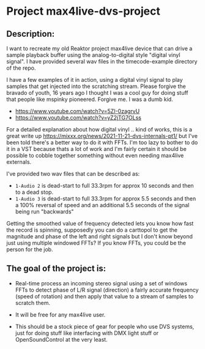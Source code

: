 # Project max4live-dvs-project

## Description: 
I want to recreate my old Reaktor project max4live device that can drive a sample playback buffer
using the analog-to-digital style "digital vinyl signal". I have provided several wav files in the
timecode-example directory of the repo.

I have a few examples of it in action, using a digital vinyl signal to play samples that get 
injected into the scratching stream. Please forgive the bravado of youth, 16 years ago I thought
I was a cool guy for doing stuff that people like mspinky pioneered. Forgive me. I was a dumb kid.

* https://www.youtube.com/watch?v=5ZI-0zagrvU
* https://www.youtube.com/watch?v=yZ2jTG7OLss

For a detailed explanation about how digital vinyl .. kind of works, this is a great write up
https://mixxx.org/news/2021-11-21-dvs-internals-pt1/ but I've been told there's a better way 
to do it with FFTs. I'm too lazy to bother to do it in a VST because thats a lot of work and I'm 
fairly certain it should be possible to cobble together something without even needing max4live 
externals.

I've provided two wav files that can be described as:

* `1-Audio 2` is dead-start to full 33.3rpm for approx 10 seconds and then to a dead stop.
* `1-Audio 3` is dead-start to full 33.3rpm for approx 5.5 seconds and then a 100% reversal of speed and an additional 5.5 seconds of the signal being run "backwards"

Getting the smoothed value of frequency detected lets you know how fast the record is spinning, 
supposedly you can do a carttopol to get the magnitude and phase of the left and right signals but
I don't know beyond just using multiple windowed FFTs? If you know FFTs, you could be the person
for the job.

## The goal of the project is:

* Real-time process an incoming stereo signal using a set of windows FFTs to detect phase of L/R signal (direction)
  a fairly accurate frequency (speed of rotation) and then apply that value to a stream of samples to scratch them.

* It will be free for any max4live user. 

* This should be a stock piece of gear for people who use DVS systems, just for doing stuff like
  interfacing with DMX light stuff or OpenSoundControl at the very least.

